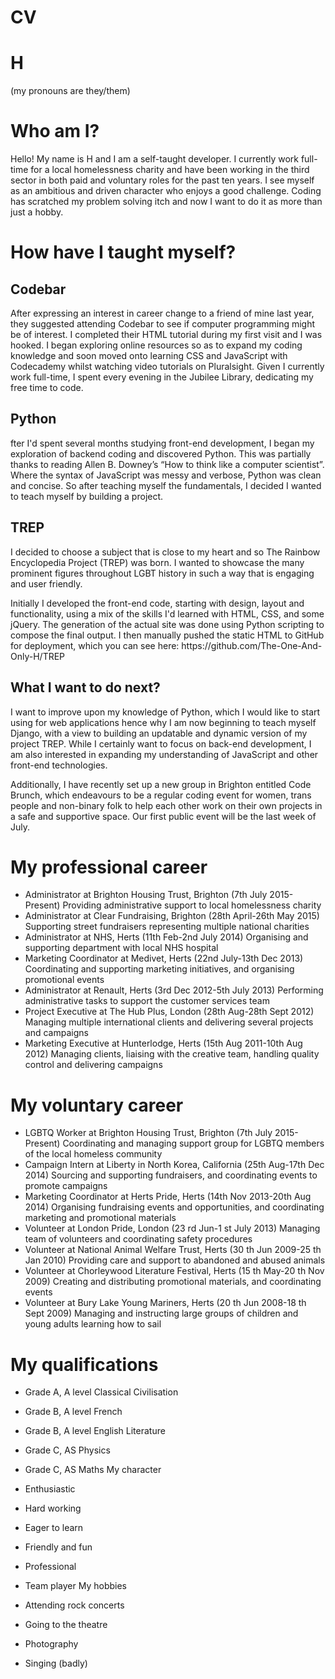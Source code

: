 # CV

<h1>H</h1>
<p>(my pronouns are they/them)</p>

<h1>Who am I?</h1>
<p>Hello! My name is H and I am a self-taught developer. I currently work full-time for a local homelessness charity and have been working in the third sector in both paid and voluntary roles for the past ten years. I see myself as an ambitious and driven character who enjoys a good challenge. Coding has scratched my problem solving itch and now I want to do it as more than just a hobby.</p>


<h1>How have I taught myself?</h1>
<h2>Codebar</h2>
<p>After expressing an interest in career change to a friend of mine last year, they suggested attending Codebar to see if computer programming might be of interest. I completed their HTML tutorial during my first visit and I was hooked. I began exploring online resources so as to expand my coding knowledge and soon moved onto learning CSS and JavaScript with Codecademy whilst watching video tutorials on Pluralsight. Given I currently work full-time, I spent every evening in the Jubilee Library, dedicating my free time to code.</p> 

<h2>Python</h2>
<p>fter I'd spent several months studying front-end development, I began my exploration of backend coding and discovered Python. This was partially thanks to reading Allen B. Downey’s “How to think like a computer scientist”. Where the syntax of JavaScript was messy and verbose, Python was clean and concise. So after teaching myself the fundamentals, I decided I wanted to teach myself by building a project.</p>

<h2>TREP</h2>
<p>I decided to choose a subject that is close to my heart and so The Rainbow Encyclopedia Project (TREP) was born. I wanted to showcase the many prominent figures throughout LGBT history in such a way that is engaging and user friendly.</p>

<p>Initially I developed the front-end code, starting with design, layout and functionality, using a mix of the skills I'd learned with HTML, CSS, and some jQuery. The generation of the actual site was done using Python scripting to compose the final output. I then manually pushed the static HTML to GitHub for deployment, which you can see here: https://github.com/The-One-And-Only-H/TREP</p> 


<h2>What I want to do next?</h2>
<p>I want to improve upon my knowledge of Python, which I would like to start using for web applications hence why I am now beginning to teach myself Django, with a view to building an updatable and dynamic version of my project TREP. While I certainly want to focus on back-end development, I am also interested in expanding my understanding of JavaScript and other front-end technologies.</p>

<p>Additionally, I have recently set up a new group in Brighton entitled Code Brunch, which endeavours to be a regular coding event for women, trans people and non-binary folk to help each other work on their own projects in a safe and supportive space. Our first public event will be the last week of July.</p>


<h1>My professional career</h1>

-	Administrator at Brighton Housing Trust, Brighton
(7th July 2015-Present)
Providing administrative support to local homelessness charity
-	Administrator at Clear Fundraising, Brighton 
(28th April-26th May 2015)
Supporting street fundraisers representing multiple national charities
-	Administrator at NHS, Herts 
(11th Feb-2nd July 2014)
Organising and supporting department with local NHS hospital
-	Marketing Coordinator at Medivet, Herts 
(22nd July-13th Dec 2013)
Coordinating and supporting marketing initiatives, and organising promotional events 
-	Administrator at Renault, Herts 
(3rd Dec 2012-5th July 2013)
Performing administrative tasks to support the customer services team
-	Project Executive at The Hub Plus, London 
(28th Aug-28th Sept 2012)
Managing multiple international clients and delivering several projects and campaigns
-	Marketing Executive at Hunterlodge, Herts 
(15th Aug 2011-10th Aug 2012)
Managing clients, liaising with the creative team, handling quality control and delivering campaigns	

<h1>My voluntary career</h1>

-	LGBTQ Worker at Brighton Housing Trust, Brighton 
(7th July 2015-Present)
Coordinating and managing support group for LGBTQ members of the local homeless community
-	Campaign Intern at Liberty in North Korea, California
(25th Aug-17th Dec 2014)
Sourcing and supporting fundraisers, and coordinating events to promote campaigns
-	Marketing Coordinator at Herts Pride, Herts 
(14th Nov 2013-20th Aug 2014)
Organising fundraising events and opportunities, and coordinating marketing and promotional materials
-	Volunteer at London Pride, London
(23 rd Jun-1 st July 2013)
Managing team of volunteers and coordinating safety procedures
-	Volunteer at National Animal Welfare Trust, Herts
(30 th Jun 2009-25 th Jan 2010)
Providing care and support to abandoned and abused animals
-	Volunteer at Chorleywood Literature Festival, Herts
(15 th May-20 th Nov 2009)
Creating and distributing promotional materials, and
coordinating events
-	Volunteer at Bury Lake Young Mariners, Herts
(20 th Jun 2008-18 th Sept 2009)
Managing and instructing large groups of children and young adults learning how to sail

<h1>My qualifications</h1>

-	Grade A, A level Classical Civilisation
-	Grade B, A level French
-	Grade B, A level English Literature
-	Grade C, AS Physics
-	Grade C, AS Maths 	My character

-	Enthusiastic
-	Hard working
-	Eager to learn
-	Friendly and fun
-	Professional 
-	Team player	My hobbies

-	Attending rock concerts
-	Going to the theatre
-	Photography
-	Singing (badly)

